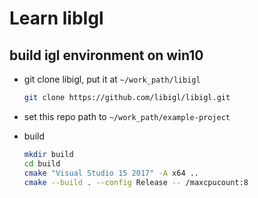 # Learn libIgl
## build igl environment on win10
- git clone libigl, put it at `~/work_path/libigl`

    ```bash
    git clone https://github.com/libigl/libigl.git
    ```

- set this repo path to `~/work_path/example-project`

- build

    ```bash
    mkdir build
    cd build
    cmake "Visual Studio 15 2017" -A x64 ..
    cmake --build . --config Release -- /maxcpucount:8
    ```